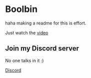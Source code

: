 # Boolbin

haha making a readme for this is effort.

Just watch the [video](https://www.youtube.com/watch?v=lOHZ6br_gGk)

## Join my Discord server

No one talks in it :)

[Discord](https://discord.gg/pqAFVCKZhz)